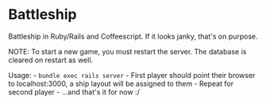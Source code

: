 # Battleship

Battleship in Ruby/Rails and Coffeescript. If it looks janky, that's on purpose.

NOTE: To start a new game, you must restart the server. The database is cleared on restart as well.

Usage:
    - `bundle exec rails server`
    - First player should point their browser to localhost:3000, a ship layout will be assigned to them
    - Repeat for second player
    - ...and that's it for now :/
